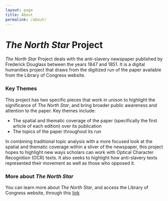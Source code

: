 ```yaml
---
layout: page
title: About
permalink: /about/
---
```


# _The North Star_ Project

_The North Star_ Project deals with the anti-slavery newspaper published by Frederick Douglass between the years 1847 and 1851. It is a digital humanities project that draws from the digitized run of the paper available from the Library of Congress website.

### Key Themes
This project has two specific pieces that work in unison to highlight the significance of _The North Star_, and bring broader public awareness and attention to the paper. Key themes include:
* The spatial and thematic coverage of the paper (specifically the first article of each edition) over its publication
* The topics of the paper throughout its run

In combining traditional topic analysis with a more focused look at the spatial and thematic coverage within a sliver of the newspaper, this project hopes to highlight new ways scholars can work with Optical Character Recognition (OCR) texts. It also seeks to highlight how anti-slavery texts represented their movement as well as those who opposed it.


### More about _The North Star_
You can learn more about _The North Star_, and access the Library of Congress website, through this [link](https://www.loc.gov/collections/frederick-douglass-newspapers/about-this-collection/)
